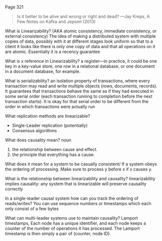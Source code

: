 Page 321

>Is it better to be alive and wrong or right and dead? 
>—Jay Kreps, A Few Notes on Kafka and Jepsen (2013)


What is Linearizability? 
(AKA atomic consistency, immediate consistency, or external consistency)
The idea of making a distributed system with multiple copies of data, possibly with it at different stages look uniform so that to a client it looks like there is only one copy of data and that all operations on it are atomic. Essentially it is a recency  guarantee 

What is x reference in Linearizability?
a register—in practice, it could be one key in a key-value store, one row in a relational database, or one document in a document database, for example.

What is serializability?
an isolation property of transactions, where every transaction may read and write multiple objects (rows, documents, records). It guarantees that transactions behave the same as if they had executed in some serial order (each transaction running to completion before the next transaction starts). It is okay for that serial order to be different from the order in which transactions were
actually run

What replication methods are linearizable?
- Single-Leader replication (potentially)
- Consensus algorithms

What does causality mean?
noun
1.  the relationship between cause and effect.
2. the principle that everything has a cause.

What does it mean for a system to be casually consistent/
If a system obeys the ordering of processing. Make sure to process y before x if x causes y.

What is the relationship between linearizability and causality?
linearizability implies causality: any system that is linearizable will preserve causality correctly

In a single-leader causal system how can you track the ordering of reads/writes?
You can use sequence numbers or timestamps which each only consist of a few bytes

What can multi-leader systems use to maintain causality?
Lamport timestamps, Each node has a unique
identifier, and each node keeps a counter of the number of operations it has processed.
The Lamport timestamp is then simply a pair of (counter, node ID).
